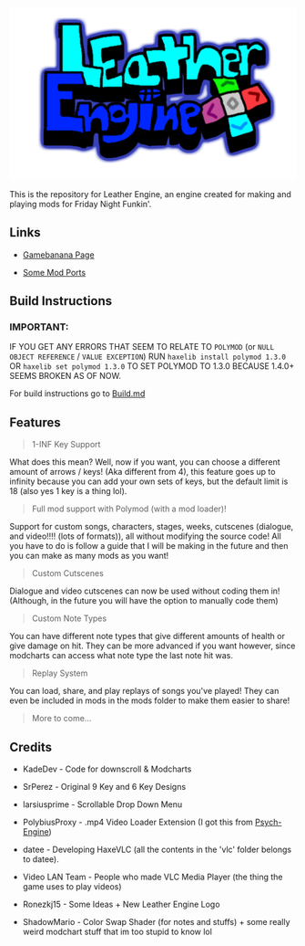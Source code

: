 ![Logo](art/Logo.png)

This is the repository for Leather Engine, an engine created for making and playing mods for Friday Night Funkin'.

## Links

- [Gamebanana Page](https://gamebanana.com/mods/334945)

- [Some Mod Ports](https://github.com/Leather128/LeathersFNFModPorts)

## Build Instructions 

### IMPORTANT:

IF YOU GET ANY ERRORS THAT SEEM TO RELATE TO `POLYMOD` (or `NULL OBJECT REFERENCE` / `VALUE EXCEPTION`) RUN `haxelib install polymod 1.3.0` OR `haxelib set polymod 1.3.0` TO SET POLYMOD TO 1.3.0 BECAUSE 1.4.0+ SEEMS BROKEN AS OF NOW.

For build instructions go to [Build.md](https://github.com/Leather128/LeatherEngine/blob/master/Build.md)

## Features

> 1-INF Key Support

What does this mean? Well, now if you want, you can choose a different amount of arrows / keys! (Aka different from 4), this feature goes up to infinity because you can add your own sets of keys, but the default limit is 18 (also yes 1 key is a thing lol).

> Full mod support with Polymod (with a mod loader)!

Support for custom songs, characters, stages, weeks, cutscenes (dialogue, and video!!!! (lots of formats)), all without modifying the source code! All you have to do is follow a guide that I will be making in the future and then you can make as many mods as you want!

> Custom Cutscenes

Dialogue and video cutscenes can now be used without coding them in! (Although, in the future you will have the option to manually code them)

> Custom Note Types

You can have different note types that give different amounts of health or give damage on hit. They can be more advanced if you want however, since modcharts can access what note type the last note hit was.

> Replay System

You can load, share, and play replays of songs you've played! They can even be included in mods in the mods folder to make them easier to share!

> More to come...

## Credits

* KadeDev - Code for downscroll & Modcharts

* SrPerez - Original 9 Key and 6 Key Designs

* larsiusprime - Scrollable Drop Down Menu

* PolybiusProxy - .mp4 Video Loader Extension (I got this from [Psych-Engine](https://github.com/ShadowMario/FNF-PsychEngine))

* datee - Developing HaxeVLC (all the contents in the 'vlc' folder belongs to datee).

* Video LAN Team - People who made VLC Media Player (the thing the game uses to play videos)

* Ronezkj15 - Some Ideas + New Leather Engine Logo

* ShadowMario - Color Swap Shader (for notes and stuffs) + some really weird modchart stuff that im too stupid to know lol
